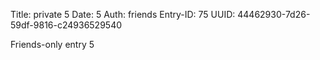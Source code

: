 Title: private 5
Date: 5
Auth: friends
Entry-ID: 75
UUID: 44462930-7d26-59df-9816-c24936529540

Friends-only entry 5
